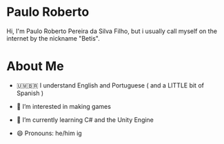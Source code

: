 # Paulo Roberto 

Hi, I'm Paulo Roberto Pereira da Silva Filho, but i usually call myself on the internet by the nickname "Betis".

# About Me

- 🇺🇲🇧🇷 I understand English and Portuguese ( and a LITTLE bit of Spanish )

- 👀 I’m interested in making games

- 🌱 I’m currently learning C# and the Unity Engine  

- 😄 Pronouns: he/him ig

<!---
betisbrinedev/betisbrinedev is a ✨ special ✨ repository because its `README.md` (this file) appears on your GitHub profile.
You can click the Preview link to take a look at your changes.
--->
